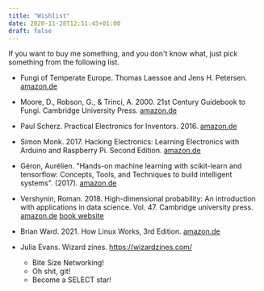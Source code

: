 ```yaml
---
title: "Wishlist"
date: 2020-11-28T12:51:45+01:00
draft: false
---
```


If you want to buy me something, and you don't know what, just pick 
something from the following list. 

* Fungi of Temperate Europe. Thomas Laessoe and Jens H. Petersen. 
[amazon.de](https://www.amazon.de/dp/0691180377/?coliid=I61KK49EMN4LP&colid=2UPU4CVKSN94G&psc=1&ref_=lv_ov_lig_dp_it)

* Moore, D., Robson, G., & Trinci, A. 2000. 21st Century Guidebook to Fungi. Cambridge University Press. 
[amazon.de](https://www.amazon.de/Century-Guidebook-Fungi-David-Moore/dp/1108745687/ref=tmm_pap_title_0?_encoding=UTF8&qid=1606564014&sr=8-2)

* Paul Scherz. Practical Electronics for Inventors. 2016. 
[amazon.de](https://www.amazon.de/dp/1259587541/?coliid=I3EIJJT9OGDCB7&colid=RGD0DREC9YQB&psc=1&ref_=lv_ov_lig_dp_it)

* Simon Monk. 2017. Hacking Electronics: Learning Electronics with Arduino and Raspberry Pi. Second Edition. 
[amazon.de](https://www.amazon.de/dp/1260012204/?coliid=IMN8CMVT6FVDE&colid=RGD0DREC9YQB&psc=1&ref_=lv_ov_lig_dp_it)

* Géron, Aurélien. "Hands-on machine learning with scikit-learn and tensorflow: 
Concepts, Tools, and Techniques to build intelligent systems". (2017).
[amazon.de](https://www.amazon.de/-/en/Aur%C3%A9lien-G%C3%A9ron/dp/1492032646)

* Vershynin, Roman. 2018. High-dimensional probability: An introduction with applications in data science. Vol. 47. Cambridge university press.
[amazon.de](https://www.amazon.de/dp/1108415199/?coliid=I1PZMP5NZXK0K8&colid=2UPU4CVKSN94G&psc=1&ref_=lv_ov_lig_dp_it)
[book website](https://www.math.uci.edu/~rvershyn/papers/HDP-book/HDP-book.html#)

* Brian Ward. 2021. How Linux Works, 3rd Edition. [amazon.de](https://www.amazon.de/How-Linux-Works-Brian-Ward-dp-1718500408/dp/1718500408/ref=dp_ob_title_bk)

* Julia Evans. Wizard zines. https://wizardzines.com/
	* Bite Size Networking!
	* Oh shit, git!
	* Become a SELECT star!
